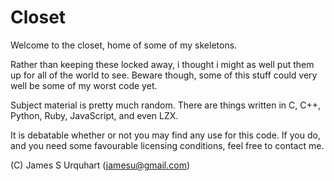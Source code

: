 # Closet

Welcome to the closet, home of some of my skeletons.

Rather than keeping these locked away, i thought i might as well 
put them up for all of the world to see. Beware though, some of 
this stuff could very well be some of my worst code yet. 

Subject material is pretty much random. There are things written in 
C, C++, Python, Ruby, JavaScript, and even LZX.

It is debatable whether or not you may find any use for this code. If 
you do, and you need some favourable licensing conditions, feel free 
to contact me.

(C) James S Urquhart (jamesu@gmail.com)